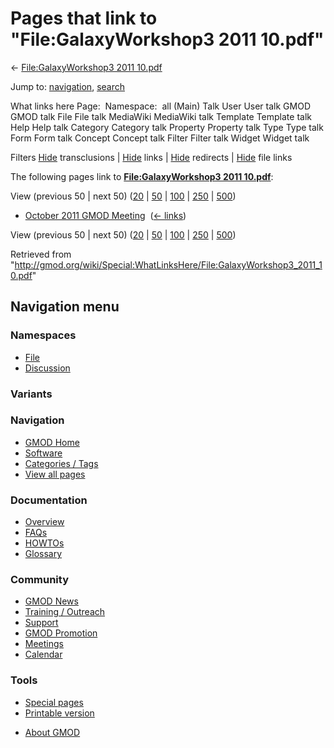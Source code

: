 <div id="mw-page-base" class="noprint">

</div>

<div id="mw-head-base" class="noprint">

</div>

<div id="content" class="mw-body" role="main">

<span id="top"></span>

<div id="mw-js-message" style="display:none;">

</div>



# <span dir="auto">Pages that link to "File:GalaxyWorkshop3 2011 10.pdf"</span>

<div id="bodyContent">

<div id="contentSub">

← [File:GalaxyWorkshop3 2011
10.pdf](/wiki/File:GalaxyWorkshop3_2011_10.pdf "File:GalaxyWorkshop3 2011 10.pdf")

</div>

<div id="jump-to-nav" class="mw-jump">

Jump to: [navigation](#mw-navigation), [search](#p-search)

</div>

<div id="mw-content-text">

What links here Page:  Namespace:  all (Main) Talk User User talk GMOD
GMOD talk File File talk MediaWiki MediaWiki talk Template Template talk
Help Help talk Category Category talk Property Property talk Type Type
talk Form Form talk Concept Concept talk Filter Filter talk Widget
Widget talk

Filters
[Hide](/mediawiki/index.php?title=Special:WhatLinksHere/File:GalaxyWorkshop3_2011_10.pdf&hidetrans=1 "Special:WhatLinksHere/File:GalaxyWorkshop3 2011 10.pdf")
transclusions \|
[Hide](/mediawiki/index.php?title=Special:WhatLinksHere/File:GalaxyWorkshop3_2011_10.pdf&hidelinks=1 "Special:WhatLinksHere/File:GalaxyWorkshop3 2011 10.pdf")
links \|
[Hide](/mediawiki/index.php?title=Special:WhatLinksHere/File:GalaxyWorkshop3_2011_10.pdf&hideredirs=1 "Special:WhatLinksHere/File:GalaxyWorkshop3 2011 10.pdf")
redirects \|
[Hide](/mediawiki/index.php?title=Special:WhatLinksHere/File:GalaxyWorkshop3_2011_10.pdf&hideimages=1 "Special:WhatLinksHere/File:GalaxyWorkshop3 2011 10.pdf")
file links

The following pages link to **[File:GalaxyWorkshop3 2011
10.pdf](/wiki/File:GalaxyWorkshop3_2011_10.pdf "File:GalaxyWorkshop3 2011 10.pdf")**:

View (previous 50 \| next 50)
([20](/mediawiki/index.php?title=Special:WhatLinksHere/File:GalaxyWorkshop3_2011_10.pdf&limit=20 "Special:WhatLinksHere/File:GalaxyWorkshop3 2011 10.pdf")
\|
[50](/mediawiki/index.php?title=Special:WhatLinksHere/File:GalaxyWorkshop3_2011_10.pdf&limit=50 "Special:WhatLinksHere/File:GalaxyWorkshop3 2011 10.pdf")
\|
[100](/mediawiki/index.php?title=Special:WhatLinksHere/File:GalaxyWorkshop3_2011_10.pdf&limit=100 "Special:WhatLinksHere/File:GalaxyWorkshop3 2011 10.pdf")
\|
[250](/mediawiki/index.php?title=Special:WhatLinksHere/File:GalaxyWorkshop3_2011_10.pdf&limit=250 "Special:WhatLinksHere/File:GalaxyWorkshop3 2011 10.pdf")
\|
[500](/mediawiki/index.php?title=Special:WhatLinksHere/File:GalaxyWorkshop3_2011_10.pdf&limit=500 "Special:WhatLinksHere/File:GalaxyWorkshop3 2011 10.pdf"))

- [October 2011 GMOD
  Meeting](/wiki/October_2011_GMOD_Meeting "October 2011 GMOD Meeting") ‎
  <span class="mw-whatlinkshere-tools">([←
  links](/mediawiki/index.php?title=Special:WhatLinksHere&target=October+2011+GMOD+Meeting "Special:WhatLinksHere"))</span>

View (previous 50 \| next 50)
([20](/mediawiki/index.php?title=Special:WhatLinksHere/File:GalaxyWorkshop3_2011_10.pdf&limit=20 "Special:WhatLinksHere/File:GalaxyWorkshop3 2011 10.pdf")
\|
[50](/mediawiki/index.php?title=Special:WhatLinksHere/File:GalaxyWorkshop3_2011_10.pdf&limit=50 "Special:WhatLinksHere/File:GalaxyWorkshop3 2011 10.pdf")
\|
[100](/mediawiki/index.php?title=Special:WhatLinksHere/File:GalaxyWorkshop3_2011_10.pdf&limit=100 "Special:WhatLinksHere/File:GalaxyWorkshop3 2011 10.pdf")
\|
[250](/mediawiki/index.php?title=Special:WhatLinksHere/File:GalaxyWorkshop3_2011_10.pdf&limit=250 "Special:WhatLinksHere/File:GalaxyWorkshop3 2011 10.pdf")
\|
[500](/mediawiki/index.php?title=Special:WhatLinksHere/File:GalaxyWorkshop3_2011_10.pdf&limit=500 "Special:WhatLinksHere/File:GalaxyWorkshop3 2011 10.pdf"))

</div>

<div class="printfooter">

Retrieved from
"<http://gmod.org/wiki/Special:WhatLinksHere/File:GalaxyWorkshop3_2011_10.pdf>"

</div>

<div id="catlinks" class="catlinks catlinks-allhidden">

</div>

<div class="visualClear">

</div>

</div>

</div>

<div id="mw-navigation">

## Navigation menu

<div id="mw-head">



<div id="left-navigation">

<div id="p-namespaces" class="vectorTabs" role="navigation"
aria-labelledby="p-namespaces-label">

### Namespaces

- <span id="ca-nstab-image"><a href="/wiki/File:GalaxyWorkshop3_2011_10.pdf" accesskey="c"
  title="View the file page [c]">File</a></span>
- <span id="ca-talk"><a
  href="/mediawiki/index.php?title=File_talk:GalaxyWorkshop3_2011_10.pdf&amp;action=edit&amp;redlink=1"
  accesskey="t"
  title="Discussion about the content page [t]">Discussion</a></span>

</div>

<div id="p-variants" class="vectorMenu emptyPortlet" role="navigation"
aria-labelledby="p-variants-label">

### 

### Variants[](#)

<div class="menu">

</div>

</div>

</div>

<div id="right-navigation">





</div>



</div>

</div>

</div>

<div id="mw-panel">

<div id="p-logo" role="banner">

<a href="/wiki/Main_Page"
style="background-image: url(http://gmod.org/images/GMOD-cogs.png);"
title="Visit the main page"></a>

</div>

<div id="p-Navigation" class="portal" role="navigation"
aria-labelledby="p-Navigation-label">

### Navigation

<div class="body">

- <span id="n-GMOD-Home">[GMOD Home](/wiki/Main_Page)</span>
- <span id="n-Software">[Software](/wiki/GMOD_Components)</span>
- <span id="n-Categories-.2F-Tags">[Categories /
  Tags](/wiki/Categories)</span>
- <span id="n-View-all-pages">[View all
  pages](/wiki/Special:AllPages)</span>

</div>

</div>

<div id="p-Documentation" class="portal" role="navigation"
aria-labelledby="p-Documentation-label">

### Documentation

<div class="body">

- <span id="n-Overview">[Overview](/wiki/Overview)</span>
- <span id="n-FAQs">[FAQs](/wiki/Category:FAQ)</span>
- <span id="n-HOWTOs">[HOWTOs](/wiki/Category:HOWTO)</span>
- <span id="n-Glossary">[Glossary](/wiki/Glossary)</span>

</div>

</div>

<div id="p-Community" class="portal" role="navigation"
aria-labelledby="p-Community-label">

### Community

<div class="body">

- <span id="n-GMOD-News">[GMOD News](/wiki/GMOD_News)</span>
- <span id="n-Training-.2F-Outreach">[Training /
  Outreach](/wiki/Training_and_Outreach)</span>
- <span id="n-Support">[Support](/wiki/Support)</span>
- <span id="n-GMOD-Promotion">[GMOD
  Promotion](/wiki/GMOD_Promotion)</span>
- <span id="n-Meetings">[Meetings](/wiki/Meetings)</span>
- <span id="n-Calendar">[Calendar](/wiki/Calendar)</span>

</div>

</div>

<div id="p-tb" class="portal" role="navigation"
aria-labelledby="p-tb-label">

### Tools

<div class="body">

- <span id="t-specialpages"><a href="/wiki/Special:SpecialPages" accesskey="q"
  title="A list of all special pages [q]">Special pages</a></span>
- <span id="t-print"><a
  href="/mediawiki/index.php?title=Special:WhatLinksHere/File:GalaxyWorkshop3_2011_10.pdf&amp;printable=yes"
  rel="alternate" accesskey="p"
  title="Printable version of this page [p]">Printable version</a></span>

</div>

</div>

</div>

</div>

<div id="footer" role="contentinfo">

- <span id="footer-places-about">[About
  GMOD](/wiki/GMOD:About "GMOD:About")</span>

<!-- -->






</div>
